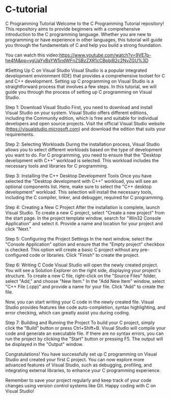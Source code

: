 # C-tutorial
C Programming Tutorial
Welcome to the C Programming Tutorial repository! This repository aims to provide beginners with a comprehensive introduction to the C programming language. Whether you are new to programming or have experience in other languages, this tutorial will guide you through the fundamentals of C and help you build a strong foundation.

You can watch this video:https://www.youtube.com/watch?v=9VE7p-he4fA&pp=ygUaYyBsYW5ndWFnZSBzZXR1cCBpbiB2c2NvZGU%3D

#Setting Up C on Visual Studio
Visual Studio is a popular integrated development environment (IDE) that provides a comprehensive toolset for C and C++ development. Setting up C programming on Visual Studio is a straightforward process that involves a few steps. In this tutorial, we will guide you through the process of setting up C programming on Visual Studio.

Step 1: Download Visual Studio
First, you need to download and install Visual Studio on your system. Visual Studio offers different editions, including the Community edition, which is free and suitable for individual developers and open source projects. Visit the official Visual Studio website (https://visualstudio.microsoft.com) and download the edition that suits your requirements.

Step 2: Selecting Workloads
During the installation process, Visual Studio allows you to select different workloads based on the type of development you want to do. For C programming, you need to ensure that the "Desktop development with C++" workload is selected. This workload includes the necessary tools and libraries for C programming.

Step 3: Installing the C++ Desktop Development Tools
Once you have selected the "Desktop development with C++" workload, you will see an optional components list. Here, make sure to select the "C++ desktop development" workload. This selection will install the necessary tools, including the C compiler, linker, and debugger, required for C programming.

Step 4: Creating a New C Project
After the installation is complete, launch Visual Studio. To create a new C project, select "Create a new project" from the start page. In the project template window, search for "Win32 Console Application" and select it. Provide a name and location for your project and click "Next."

Step 5: Configuring the Project Settings
In the next window, select the "Console Application" option and ensure that the "Empty project" checkbox is checked. This option will create a basic C project without any pre-configured code or libraries. Click "Finish" to create the project.

Step 6: Writing C Code
Visual Studio will open the newly created project. You will see a Solution Explorer on the right side, displaying your project's structure. To create a new C file, right-click on the "Source Files" folder, select "Add," and choose "New Item." In the "Add New Item" window, select "C++ File (.cpp)" and provide a name for your file. Click "Add" to create the file.

Now, you can start writing your C code in the newly created file. Visual Studio provides features like code auto-completion, syntax highlighting, and error checking, which can greatly assist you during coding.

Step 7: Building and Running the Project
To build your C project, simply click the "Build" button or press Ctrl+Shift+B. Visual Studio will compile your code and generate an executable file. If there are no syntax errors, you can run the project by clicking the "Start" button or pressing F5. The output will be displayed in the "Output" window.

Congratulations! You have successfully set up C programming on Visual Studio and created your first C project. You can now explore more advanced features of Visual Studio, such as debugging, profiling, and integrating external libraries, to enhance your C programming experience.

Remember to save your project regularly and keep track of your code changes using version control systems like Git. Happy coding with C on Visual Studio!
